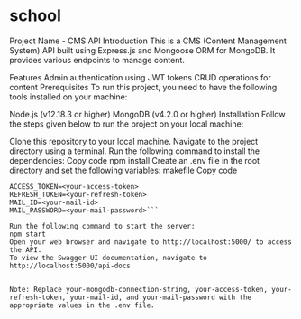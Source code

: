 # school
Project Name - CMS API
Introduction
This is a CMS (Content Management System) API built using Express.js and Mongoose ORM for MongoDB. It provides various endpoints to manage content.

Features
Admin authentication using JWT tokens
CRUD operations for content
Prerequisites
To run this project, you need to have the following tools installed on your machine:

Node.js (v12.18.3 or higher)
MongoDB (v4.2.0 or higher)
Installation
Follow the steps given below to run the project on your local machine:

Clone this repository to your local machine.
Navigate to the project directory using a terminal.
Run the following command to install the dependencies:
Copy code
npm install
Create an .env file in the root directory and set the following variables:
makefile
Copy code
```MONGODB_URI=<your-mongodb-connection-string>
ACCESS_TOKEN=<your-access-token>
REFRESH_TOKEN=<your-refresh-token>
MAIL_ID=<your-mail-id>
MAIL_PASSWORD=<your-mail-password>```

Run the following command to start the server:
npm start
Open your web browser and navigate to http://localhost:5000/ to access the API.
To view the Swagger UI documentation, navigate to http://localhost:5000/api-docs


Note: Replace your-mongodb-connection-string, your-access-token, your-refresh-token, your-mail-id, and your-mail-password with the appropriate values in the .env file.



